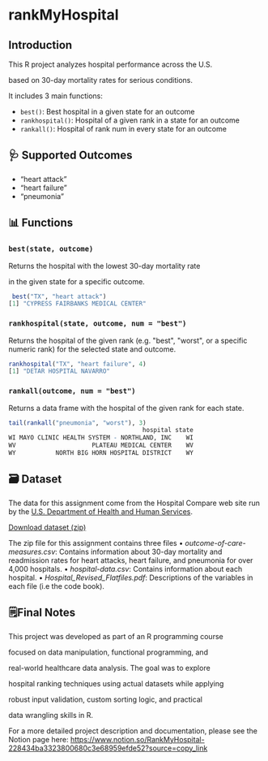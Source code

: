 # rankMyHospital

## Introduction

This R project analyzes hospital performance across the U.S.

based on 30-day mortality rates for serious conditions.

It includes 3 main functions:

- `best()`: Best hospital in a given state for an outcome
- `rankhospital()`: Hospital of a given rank in a state for an outcome
- `rankall()`: Hospital of rank num in every state for an outcome

## 🩺 Supported Outcomes

- “heart attack”
- “heart failure”
- “pneumonia”

## 📊 Functions

### `best(state, outcome)`

Returns the hospital with the lowest 30-day mortality rate

in the given state for a specific outcome.

```r
 best("TX", "heart attack")
[1] "CYPRESS FAIRBANKS MEDICAL CENTER"
```

### `rankhospital(state, outcome, num = "best")`

Returns the hospital of the given rank (e.g. "best", "worst", or a specific numeric rank) for the selected state and outcome.

```r
rankhospital("TX", "heart failure", 4)
[1] "DETAR HOSPITAL NAVARRO"
```

### `rankall(outcome, num = "best")`

Returns a data frame with the hospital of the given rank for each state.

```r
tail(rankall("pneumonia", "worst"), 3)
                                     hospital state
WI MAYO CLINIC HEALTH SYSTEM - NORTHLAND, INC    WI
WV                     PLATEAU MEDICAL CENTER    WV
WY           NORTH BIG HORN HOSPITAL DISTRICT    WY
```

## 🗃️ Dataset

The data for this assignment come from the Hospital Compare web site run by the [U.S. Department of Health and Human Services](https://www.hhs.gov/).

[Download dataset (zip)](https://d396qusza40orc.cloudfront.net/rprog%2Fdata%2FProgAssignment3-data.zip)

The zip file for this assignment contains three files
• *outcome-of-care-measures.csv*: Contains information about 30-day mortality and readmission rates
for heart attacks, heart failure, and pneumonia for over 4,000 hospitals.
• *hospital-data.csv*: Contains information about each hospital.
• *Hospital_Revised_Flatfiles.pdf*: Descriptions of the variables in each file (i.e the code book).

## 🗒️Final Notes

This project was developed as part of an R programming course

focused on data manipulation, functional programming, and

real-world healthcare data analysis. The goal was to explore

hospital ranking techniques using actual datasets while applying

robust input validation, custom sorting logic, and practical

data wrangling skills in R.

For a more detailed project description and documentation,
please see the Notion page here: https://www.notion.so/RankMyHospital-228434ba3323800680c3e68959efde52?source=copy_link
